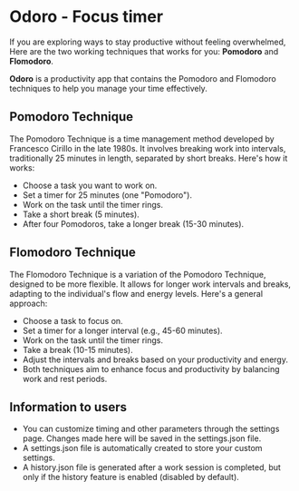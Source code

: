# Odoro - Focus timer

If you are exploring ways to stay productive without feeling overwhelmed, Here are the two working techniques that works for you: **Pomodoro** and **Flomodoro**.

**Odoro** is a productivity app that contains the Pomodoro and Flomodoro techniques to help you manage your time effectively.

## Pomodoro Technique

The Pomodoro Technique is a time management method developed by Francesco Cirillo in the late 1980s. It involves breaking work into intervals, traditionally 25 minutes in length, separated by short breaks. Here's how it works:

- Choose a task you want to work on.
- Set a timer for 25 minutes (one "Pomodoro").
- Work on the task until the timer rings.
- Take a short break (5 minutes).
- After four Pomodoros, take a longer break (15-30 minutes).

## Flomodoro Technique

The Flomodoro Technique is a variation of the Pomodoro Technique, designed to be more flexible. It allows for longer work intervals and breaks, adapting to the individual's flow and energy levels. Here's a general approach:

- Choose a task to focus on.
- Set a timer for a longer interval (e.g., 45-60 minutes).
- Work on the task until the timer rings.
- Take a break (10-15 minutes).
- Adjust the intervals and breaks based on your productivity and energy.
- Both techniques aim to enhance focus and productivity by balancing work and rest periods.

## Information to users

- You can customize timing and other parameters through the settings page. Changes made here will be saved in the settings.json file.
- A settings.json file is automatically created to store your custom settings.
- A history.json file is generated after a work session is completed, but only if the history feature is enabled (disabled by default).
